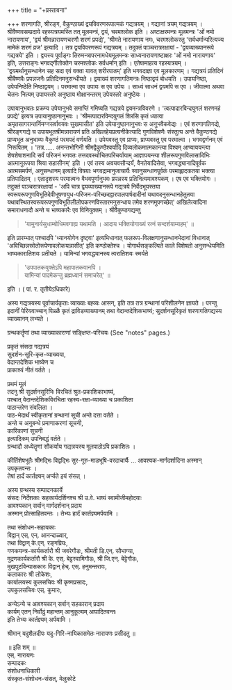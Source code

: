 +++
title = "+प्रस्तावना"

+++
शरणागति, श्रीरङ्ग, वैकुण्ठाख्यं द्वयविवरणरूपात्मकं गद्यत्रयम् । गद्यानां त्रयम् गद्यत्रयम् । श्रीवैष्णवसम्प्रदाये रहस्यत्रयमस्ति तत् मूलमन्त्रं, द्वयं, चरमश्लोक इति । अष्टाक्षरमन्त्रः मूलमन्त्रः 'ओं नमो नारायणाय', 'द्वयं श्रीमन्नारायणचरणौ शरणं प्रपद्ये', 'श्रीमते नारायणाय नमः, चरमश्लोकस्तु 'सर्वधर्मान्परित्यज्य मामेकं शरणं व्रज' इत्यादि । तत्र द्वयविवरणरूपं गद्यत्रयम् । तदुक्तं पाञ्चरात्ररक्षायां - 'द्वयव्याख्यानरूपे गद्यत्रये' इति । द्वयस्य पूर्वाङ्गः तिरुमन्त्रापरनामधेयमूलमन्त्रः साध्यनारायणाष्टाक्षरः 'ओं नमो नारायणाय' इति, उत्तराङ्गः भगवद्गीतोक्तेन चरमश्लोकः सर्वधर्मान् इति । एतेषामाहत्य रहस्यत्रयम् । 'द्वयमर्थानुसन्धानेन सह सदा एवं वक्ता यावत् शरीरपातम्' इति भगवदाज्ञा एव मूलकारणम् । गद्यत्रयं प्रतिदिनं श्रीवैष्णवैः प्रपन्नजनैः प्रतिदिनमनुसन्धीयते । द्वयाख्यं शरणागतिमन्त्रः निष्ठाद्वयं बोधयति । उपायनिष्ठा, उपेयनिष्ठेति निष्ठाद्वयम् । परमात्मा एव उपायः स एव उपेयः । साध्यं साधनं द्वयमपि स एव । जीवात्मा अथवा चेतनः नित्यम् उपायस्तरे अनुष्ठाय मोक्षानन्तरम् उपेयस्तरे अनुष्ठेयः ।

उपायानुभवतः प्रक्रम्य उपेयानुभवे समाप्तिं गमिष्यति गद्यत्रये द्वयमन्त्रविवरणे । 'त्वत्पादारविन्दयुगलं शरणमहं प्रपद्ये' इत्यत्र उपायानुष्ठानानुभवः । 'श्रीमत्पादारविन्दयुगलं शिरसि कृतं ध्यात्वा अमृतसागरान्तर्निमग्नसर्वावयवः सुखमासीत' इति उपेयानुष्ठानानुभवः स अनुभवैकवेद्यः । एवं शरणागतिगद्ये, श्रीरङ्गगद्ये च उपायभूतश्रीमन्नारायणं प्रति अखिलहेयप्रत्यनीकेत्यादि गुणविशेषणैः संस्तुत्य अन्ते वैकुण्ठगद्ये प्राप्यभूत अनुभाव्यः वैकुण्ठं परमपदं वर्णयति । उपेयवस्तु एव प्राप्यः, प्राप्यवस्तु एव परमात्मा । भगवद्वर्णनम् एवं निरूपितम् । 'तत्र...... अनन्तभोगिनी श्रीमद्वैकुण्ठैश्वर्यादि दिव्यलोकमात्मकान्त्या विश्वम् आप्याययन्त्या शेषशेषाशनादि सर्वं परिजनं भगवतः तत्तदवस्थोचितपरिचर्यायाम् आज्ञापयन्त्या शीलरूपगुणविलासादिभिः आत्मानुरूपया श्रिया सहासीनम्' इति । एवं तस्य अवयवसौन्दर्यं, वैनतेयादिसेवा, भगवद्ध्यानादिपूर्वक आत्मसमर्पणं, अनुसन्धानम् इत्यादि विषयाः भगवद्रामानुजाचार्यैः स्वानुसन्धानपूर्वकं परमाह्लादकतया भक्त्या प्रतिपादितम् । एतादृशस्य परमात्मनः वैभवपूर्णानुभवः प्रपन्नस्य प्रतिनित्यमावश्यकम् । एष एव भक्तियोगः । तदुक्तं पाञ्चरात्ररक्षायां - 'अपि चात्र द्वयव्याख्यानरूपे गद्यत्रये निर्वेदभूयस्तया स्वरूपरूपगुणविभूतिदेवीभूषणायुध-परिजन-परिच्छदद्वारपालपार्षदादीनां यथावदनुसन्धानहेतुतया यथावस्थितस्वरूपरूपगुणविभूतिलीलोपकरणविस्तारमनुसन्धाय तमेव शरणमुपगच्छेत्' अखिलेत्यादिना समाराधनादौ अन्ते च भाष्यकारैः एव विनियुक्तम् । श्रीवैकुण्ठगद्यन्तु

> 'यामुनार्यसुधाम्बोधिमवगाह्य यथामति ।
आदाय भक्तियोगाख्यं रत्नं सन्दर्शयाम्यहम्' ॥

इति प्रारम्भात् पश्चादपि 'ध्यानयोगेन दृष्ट्वा' इत्यभिधानात् फलरूप-विलक्षणानुसन्धानभेदानां विधानात् 'अविच्छिन्नस्रोतोरूपेणावलोकयन्नासीत्' इति कण्ठोक्तेश्च । योगार्थसङ्कल्पिते काले विशेषतो अनुसन्धेयमिति भाष्यकारातिशयः प्रतीयते । यामिन्यां भगवद्ध्यानस्य त्वरातिशयः स्मर्यते

> 'उपपातकयुक्तेऽपि महापातकवानपि ।  
> यामिन्यां पादमेकन्तु ब्रह्मध्यानं समाचरेत्' ॥ 

इति । ( पां. र. तृतीयेऽधिकारे)

अस्य गद्यत्रयस्य पूर्वाचार्यकृताः व्याख्याः बह्व्यः आसन्, इति तत्र तत्र ग्रन्थानां परिशीलनेन ज्ञायते । परन्तु इदानीं पेरियवाच्चान् पिळ्ळै कृतं द्राविडव्याख्यानम् तथा वेदान्तदेशिकभाष्यं; सुदर्शनसूरिकृतं शरणागतिगद्यस्य व्याख्यानम् लभ्यते ।

ग्रन्थकर्तॄणां तथा व्याख्याकाराणां सङ्क्षिप्त-परिचयः (See "notes" pages.)

प्रकृतं संसदा गद्यत्रयं  
सुदर्शन-सूरि-कृत-व्याख्यया,  
वेदान्तदेशिक भाष्येण च  
प्राकाश्यं नीतं वर्तते । 

प्रथमं मूलं  
तदनु श्री सुदर्शनसूरिभिः विरचितं श्रुत-प्रकाशिकाभाष्यं,  
पश्चात् वेदान्तदेशिकविरचिता रहस्य-रक्षा-व्याख्या च प्रकाशिता  
पाठान्तरेण संवलिता ।  
पाठ-भेदार्थं स्वीकृतानां ग्रन्थानां सूची अन्ते दत्ता वर्तते ।  
अन्ते च अनुबन्धे प्रमाणाकरणां सूचनी,  
कारिकाणां सूचनी  
इत्यादिकम् उपनिबद्धं वर्तते ।  
ग्रन्थादौ अध्येतॄणां सौकर्याय गद्यत्रयस्य मूलपाठोऽपि प्रकाशितः ।

कीर्तिशेषभूतैः श्रीमद्भिः विद्वद्भिः सुर-गूरु-माडभूषि-वरदाचार्यैः … आवश्यक-मार्गदर्शादिना अस्मान् उपकृतवन्तः ।  
तेषां हार्दं कार्तज्ञ्यम् अर्प्यते इयं संसत् ।

अस्य ग्रन्थस्य सम्पादनकार्ये  
संसदः निर्देशकाः सहकार्यदर्शिनश्च श्री उ.वे. भाष्यं स्वामीजीमहोदयाः  
आवश्यकान् सर्वान् मार्गदर्शनान् प्रदाय  
अस्मान् प्रोत्साहितवन्तः ।
तेभ्यः हार्दं कार्तज्ञ्यमर्पयामि । 

तथा संशोधन-सहायकाः  
विद्वान् एस्. एन्. आनन्दाळ्वार्,  
तथा विद्वान् के.एन्. रङ्गप्रियः,  
गणकयन्त्र-कार्यकर्तारौ श्री जवरेगौडः, श्रीमती डि.एन्. सौभाग्या,  
मुद्रणकार्यकर्तारौ श्री के. एस्. बेट्टस्वामिगौडः, श्री जि.एन्. बेट्टेगौडः,  
मुखपुटविन्यासकारः विद्वान् हेच्. एस्. हनुमन्तरावः,  
कलाकारः श्री लोकेशः,  
कार्यालयस्य कुलसचिवः श्री कृष्णप्रसादः,  
उपकुलसचिवः एस्. कुमारः,  

अन्येऽन्ये च आवश्यकान् सर्वान् सहकारान् प्रदाय  
कार्यम् एतन् निर्वोढुं महान्तम् आनुकूल्यम् आपादितवन्तः  
इति तेभ्यः कार्तज्ञ्यम् अर्पयामि ।  

श्रीमान् यदुशैलदीपः यदु-गिरि-नायिकासमेतः नारायणः प्रसीदतु ॥

॥ इति शम् ॥   
एस्. नारायणः  
सम्पादकः  
संशोधनाधिकारी   
संस्कृत-संशोधन-संसत्, मेलुकोटे